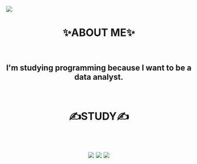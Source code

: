 <img src="https://capsule-render.vercel.app/api?type=wave&color=auto&height=300&section=header&text=💕Dasom%20Lee💕&fontSize=90" />


<h1 align='center'>
✨ABOUT ME✨</h1></br>
<h2 align='center'>I'm studying programming because I want to be a data analyst.</h2></br>


<h1 align='center'>✍STUDY✍</h1></br>
<h2 align='center'>
<img src="https://img.shields.io/badge/Python-3766AB?style=flat-square&logo=Python&logoColor=white"/></a>
<img src="https://img.shields.io/badge/R-276DC3?style=flat-square&logo=Python&logoColor=white"/></a>
<img src="https://img.shields.io/badge/MySQL-4479A1?style=flat-square&logo=Python&logoColor=white"/></a></h2></br>


<!--
**somidaaa/somidaaa** is a ✨ _special_ ✨ repository because its `README.md` (this file) appears on your GitHub profile.


